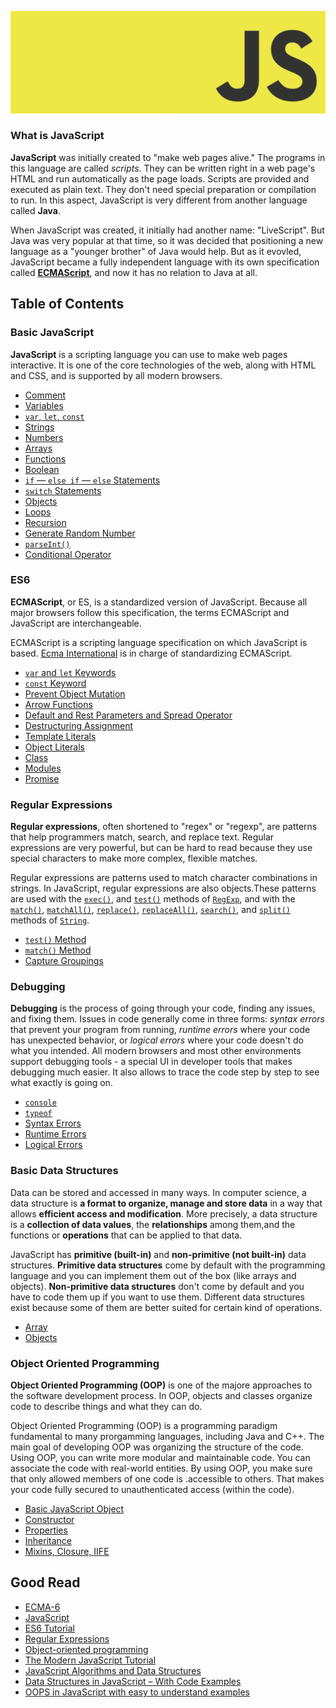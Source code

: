![javascript-header](../assets/img/javascript-header.png)

### What is JavaScript
**JavaScript** was initially created to "make web pages alive." The programs in this language are called *scripts*. They can be written right in a web page's HTML and run automatically as the page loads. Scripts are provided and executed as plain text. They don't need special preparation or compilation to run. In this aspect, JavaScript is very different from another language called **Java**.

When JavaScript was created, it initially had another name: "LiveScript". But Java was very popular at that time, so it was decided that positioning a new language as a "younger brother" of Java would help. But as it evovled, JavaScript became a fully independent language with its own specification called [**ECMAScript**](http://en.wikipedia.org/wiki/ECMAScript), and now it has no relation to Java at all.

## Table of Contents

### Basic JavaScript

**JavaScript** is a scripting language you can use to make web pages interactive. It is one of the core technologies of the web, along with HTML and CSS, and is supported by all modern browsers.

* [Comment](basics/comment-variables.md#comment)
* [Variables](basics/comment-variables.md#variables)
* [`var`, `let`, `const`](basics/var-let-const.md)
* [Strings](basics/string.md)
* [Numbers](basics/numbers.md)
* [Arrays](basics/array.md)
* [Functions](basics/functions.md)
* [Boolean](basics/boolean.md)
* [`if` — `else if` — `else` Statements](basics/if-else-if.md)
* [`switch` Statements](basics/swtich.md)
* [Objects](basics/objects.md)
* [Loops](basics/loops.md)
* [Recursion](basics/recursion.md)
* [Generate Random Number](basics/generate-random.md)
* [`parseInt()`](basics/parseInt.md)
* [Conditional Operator](basics/conditional-operator.md)

### ES6

**ECMAScript**, or ES, is a standardized version of JavaScript. Because all major browsers follow this specification, the terms ECMAScript and JavaScript are interchangeable.

ECMAScript is a scripting language specification on which JavaScript is based. [Ecma International](https://www.ecma-international.org/) is in charge of standardizing ECMAScript.

* [`var` and `let` Keywords](es6/var-let.md)
* [`const` Keyword](es6/const.md)
* [Prevent Object Mutation](es6/object-mutation.md)
* [Arrow Functions](es6/arrow-functions.md)
* [Default and Rest Parameters and Spread Operator](es6/functions.md)
* [Destructuring Assignment](es6/destructuring-assignment.md)
* [Template Literals](es6/template-literals.md)
* [Object Literals](es6/object-literals.md)
* [Class](es6/class.md)
* [Modules](es6/modules.md)
* [Promise](es6/promise.md)

### Regular Expressions
**Regular expressions**, often shortened to "regex" or "regexp", are patterns that help programmers match, search, and replace text. Regular expressions are very powerful, but can be hard to read because they use special characters to make more complex, flexible matches.

Regular expressions are patterns used to match character combinations in strings. In JavaScript, regular expressions are also objects.These patterns are used with the [`exec()`](https://developer.mozilla.org/en-US/docs/Web/JavaScript/Reference/Global_Objects/RegExp/exec), and [`test()`](https://developer.mozilla.org/en-US/docs/Web/JavaScript/Reference/Global_Objects/RegExp/test) methods of [`RegExp`](https://developer.mozilla.org/en-US/docs/Web/JavaScript/Reference/Global_Objects/RegExp), and with the [`match()`](https://developer.mozilla.org/en-US/docs/Web/JavaScript/Reference/Global_Objects/String/match), [`matchAll()`](https://developer.mozilla.org/en-US/docs/Web/JavaScript/Reference/Global_Objects/String/matchAll), [`replace()`](https://developer.mozilla.org/en-US/docs/Web/JavaScript/Reference/Global_Objects/String/replace), [`replaceAll()`](https://developer.mozilla.org/en-US/docs/Web/JavaScript/Reference/Global_Objects/String/replaceAll), [`search()`](https://developer.mozilla.org/en-US/docs/Web/JavaScript/Reference/Global_Objects/String/search), and [`split()`](https://developer.mozilla.org/en-US/docs/Web/JavaScript/Reference/Global_Objects/String/split) methods of [`String`](https://developer.mozilla.org/en-US/docs/Web/JavaScript/Reference/Global_Objects/String).

* [`test()` Method](regex/test-method.md)
* [`match()` Method](regex/match-method.md)
* [Capture Groupings](regex/capture-group.md)

### Debugging
**Debugging** is the process of going through your code, finding any issues, and fixing them. Issues in code generally come in three forms: *syntax errors* that prevent your program from running, *runtime errors* where your code has unexpected behavior, or *logical errors* where your code doesn't do what you intended. All modern browsers and most other environments support debugging tools - a special UI in developer tools that makes debugging much easier. It also allows to trace the code step by step to see what exactly is going on.

* [`console`](debugging/console.md)
* [`typeof`](debugging/typeof.md)
* [Syntax Errors](debugging/syntax-errors.md)
* [Runtime Errors](debugging/runtime-errors.md)
* [Logical Errors](debugging/logical-errors.md)

### Basic Data Structures
Data can be stored and accessed in many ways. In computer science, a data structure is **a format to organize, manage and store data** in a way that allows **efficient access and modification**. More precisely, a data structure is a **collection of data values**, the **relationships** among them,and the functions or **operations** that can be applied to that data.

JavaScript has **primitive (built-in)** and **non-primitive (not built-in)** data structures. **Primitive data structures** come by default with the programming language and you can implement them out of the box (like arrays and objects). **Non-primitive data structures** don't come by default and you have to code them up if you want to use them. Different data structures exist because some of them are better suited for certain kind of operations.

* [Array](data-structures/array.md)
* [Objects](data-structures/objects.md)

### Object Oriented Programming
**Object Oriented Programming (OOP)** is one of the majore approaches to the software development process. In OOP, objects and classes organize code to describe things and what they can do.

Object Oriented Programming (OOP) is a programming paradigm fundamental to many prorgamming languages, including Java and C++. The main goal of developing OOP was organizing the structure of the code. Using OOP, you can write more modular and maintainable code. You can associate the code with real-world entities. By using OOP, you make sure that only allowed members of one code is .accessible to others. That makes your code fully secured to unauthenticated access (within the code).

* [Basic JavaScript Object](oop/object.md)
* [Constructor](oop/constructor.md)
* [Properties](oop/properties.md)
* [Inheritance](oop/inheritance.md)
* [Mixins, Closure, IIFE](oop/mixins-closure-iife.md)

## Good Read
* [ECMA-6](https://www.ecma-international.org/publications-and-standards/standards/ecma-6/)
* [JavaScript](https://developer.mozilla.org/en-US/docs/Web/JavaScript)
* [ES6 Tutorial](https://www.javascripttutorial.net/es6/)
* [Regular Expressions](https://developer.mozilla.org/en-US/docs/Web/JavaScript/Guide/Regular_Expressions)
* [Object-oriented programming](https://developer.mozilla.org/en-US/docs/Learn/JavaScript/Objects/Object-oriented_programming)
* [The Modern JavaScript Tutorial](https://javascript.info/)
* [JavaScript Algorithms and Data Structures](https://www.freecodecamp.org/learn/javascript-algorithms-and-data-structures/)
* [Data Structures in JavaScript – With Code Examples](https://www.freecodecamp.org/news/data-structures-in-javascript-with-examples/)
* [OOPS in JavaScript with easy to understand examples](https://dev.to/nehal_mahida/oops-in-javascript-with-easy-to-understand-examples-2ppn)